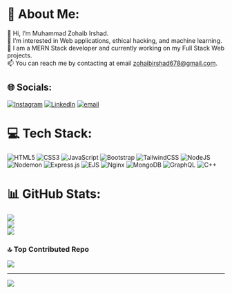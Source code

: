 # 💫 About Me:
👋 Hi, I’m Muhammad Zohaib Irshad.<br>👀 I’m interested in Web applications, ethical hacking, and machine learning.<br>🌱 I am a MERN Stack developer and currently working on my Full Stack Web projects.<br>📫 You can reach me by contacting at email zohaibirshad678@gmail.com.


## 🌐 Socials:
[![Instagram](https://img.shields.io/badge/Instagram-%23E4405F.svg?logo=Instagram&logoColor=white)](https://instagram.com/https://www.instagram.com/developer_zohaib/) [![LinkedIn](https://img.shields.io/badge/LinkedIn-%230077B5.svg?logo=linkedin&logoColor=white)](https://linkedin.com/in/www.linkedin.com/in/developerzohaib) [![email](https://img.shields.io/badge/Email-D14836?logo=gmail&logoColor=white)](mailto:zohaibirshad678@gmail.com) 

# 💻 Tech Stack:
![HTML5](https://img.shields.io/badge/html5-%23E34F26.svg?style=for-the-badge&logo=html5&logoColor=white) ![CSS3](https://img.shields.io/badge/css3-%231572B6.svg?style=for-the-badge&logo=css3&logoColor=white) ![JavaScript](https://img.shields.io/badge/javascript-%23323330.svg?style=for-the-badge&logo=javascript&logoColor=%23F7DF1E) ![Bootstrap](https://img.shields.io/badge/bootstrap-%238511FA.svg?style=for-the-badge&logo=bootstrap&logoColor=white) ![TailwindCSS](https://img.shields.io/badge/tailwindcss-%2338B2AC.svg?style=for-the-badge&logo=tailwind-css&logoColor=white) ![NodeJS](https://img.shields.io/badge/node.js-6DA55F?style=for-the-badge&logo=node.js&logoColor=white) ![Nodemon](https://img.shields.io/badge/NODEMON-%23323330.svg?style=for-the-badge&logo=nodemon&logoColor=%BBDEAD) ![Express.js](https://img.shields.io/badge/express.js-%23404d59.svg?style=for-the-badge&logo=express&logoColor=%2361DAFB) ![EJS](https://img.shields.io/badge/ejs-%23B4CA65.svg?style=for-the-badge&logo=ejs&logoColor=black) ![Nginx](https://img.shields.io/badge/nginx-%23009639.svg?style=for-the-badge&logo=nginx&logoColor=white) ![MongoDB](https://img.shields.io/badge/MongoDB-%234ea94b.svg?style=for-the-badge&logo=mongodb&logoColor=white) ![GraphQL](https://img.shields.io/badge/-GraphQL-E10098?style=for-the-badge&logo=graphql&logoColor=white) ![C++](https://img.shields.io/badge/c++-%2300599C.svg?style=for-the-badge&logo=c%2B%2B&logoColor=white)
# 📊 GitHub Stats:
![](https://github-readme-stats.vercel.app/api?username=developerzohaib786&theme=dark&hide_border=false&include_all_commits=false&count_private=false)<br/>
![](https://github-readme-streak-stats.herokuapp.com/?user=developerzohaib786&theme=dark&hide_border=false)<br/>
![](https://github-readme-stats.vercel.app/api/top-langs/?username=developerzohaib786&theme=dark&hide_border=false&include_all_commits=false&count_private=false&layout=compact)

### 🔝 Top Contributed Repo
![](https://github-contributor-stats.vercel.app/api?username=developerzohaib786&limit=5&theme=dark&combine_all_yearly_contributions=true)

---
[![](https://visitcount.itsvg.in/api?id=developerzohaib786&icon=0&color=0)](https://visitcount.itsvg.in)

<!-- Proudly created with GPRM ( https://gprm.itsvg.in ) -->
